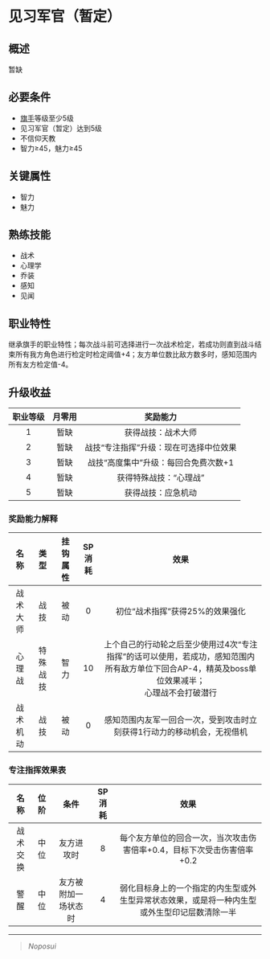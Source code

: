 # 见习军官（暂定）

## 概述

暂缺

## 必要条件

* <a href="../../../basicJob/Standard-bearer" target="_blank">旗手</a>等级至少5级
* 见习军官（暂定）达到5级
* 不信仰天教
* 智力≥45，魅力≥45

## 关键属性

* 智力
* 魅力

## 熟练技能

* 战术
* 心理学
* 乔装
* 感知
* 见闻

## 职业特性

继承旗手的职业特性；每次战斗前可选择进行一次战术检定，若成功则直到战斗结束所有我方角色进行检定时检定阈值+4；友方单位数比敌方数多时，感知范围内所有友方检定值-4。

## 升级收益

职业等级|月零用|奖励能力
:--:|:--:|:--:
1|暂缺|获得战技：战术大师
2|暂缺|战技“专注指挥”升级：现在可选择中位效果
3|暂缺|战技“高度集中”升级：每回合免费次数+1
4|暂缺|获得特殊战技：“心理战”
5|暂缺|获得战技：应急机动

### 奖励能力解释

名称|类型|挂钩属性|SP消耗|效果
:--:|:--:|:--:|:--:|:--:
战术大师|战技|被动|0|初位“战术指挥”获得25%的效果强化
心理战|特殊战技|智力|10|上个自己的行动轮之后至少使用过4次“专注指挥”的话可以使用，若成功，感知范围内所有敌方单位下回合AP-4，精英及boss单位效果减半；<br>心理战不会打破潜行
战术机动|战技|被动|0|感知范围内友军一回合一次，受到攻击时立刻获得1行动力的移动机会，无视借机

### 专注指挥效果表

名称|位阶|条件|SP消耗|效果
:--:|:--:|:--:|:--:|:--:
战术交换|中位|友方进攻时|8|每个友方单位的回合一次，当次攻击伤害倍率+0.4，目标下次受击伤害倍率+0.2
警醒|中位|友方被附加一场状态时|4|弱化目标身上的一个指定的内生型或外生型异常状态效果，或是将一种内生型或外生型印记层数清除一半


---

> *Noposui*